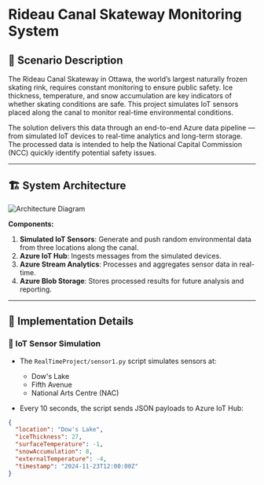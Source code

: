 # Rideau Canal Skateway Monitoring System

## 📘 Scenario Description

The Rideau Canal Skateway in Ottawa, the world’s largest naturally frozen skating rink, requires constant monitoring to ensure public safety. Ice thickness, temperature, and snow accumulation are key indicators of whether skating conditions are safe. This project simulates IoT sensors placed along the canal to monitor real-time environmental conditions.

The solution delivers this data through an end-to-end Azure data pipeline — from simulated IoT devices to real-time analytics and long-term storage. The processed data is intended to help the National Capital Commission (NCC) quickly identify potential safety issues.

---

## 🏗️ System Architecture

![Architecture Diagram](screenshots/architecture-diagram.png)

**Components:**

1. **Simulated IoT Sensors**: Generate and push random environmental data from three locations along the canal.
2. **Azure IoT Hub**: Ingests messages from the simulated devices.
3. **Azure Stream Analytics**: Processes and aggregates sensor data in real-time.
4. **Azure Blob Storage**: Stores processed results for future analysis and reporting.

---

## 🔧 Implementation Details

### 📡 IoT Sensor Simulation

- The `RealTimeProject/sensor1.py` script simulates sensors at:
  - Dow's Lake
  - Fifth Avenue
  - National Arts Centre (NAC)

- Every 10 seconds, the script sends JSON payloads to Azure IoT Hub:

```json
{
  "location": "Dow's Lake",
  "iceThickness": 27,
  "surfaceTemperature": -1,
  "snowAccumulation": 8,
  "externalTemperature": -4,
  "timestamp": "2024-11-23T12:00:00Z"
}

